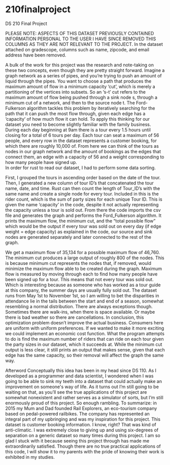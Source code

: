 # 210finalproject
DS 210 Final Project


PLEASE NOTE: ASPECTS OF THIS DATASET PREVIOUSLY CONTAINED INFORMATION PERSONAL TO THE USER I HAVE SINCE REMOVED THIS COLUMNS AS THEY ARE NOT RELEVANT TO THE PROJECT. In the dataset attached on gradescope, columns such as name, zipcode, and email address have been removed. 


A bulk of the work for this project was the research and note-taking on these two concepts, even though they are pretty straight forward. Imagine a graph network as a series of pipes, and you’re trying to push an amount of liquid through the pipes. You want to choose a path that produces the maximum amount of flow in a minimum capacity ‘cut’, which is merely a partitioning of the vertices into subsets. So an ‘s-t’ cut refers to the maximum amount of flow being pushed through a sink node s, through a minimum cut of a network, and then to the source node t. The Ford-Fulkerson algorithm tackles this problem by iteratively searching for the path that it can push the most flow through, given each edge has a ‘capacity’ of how much flow it can hold. 
	To apply this thinking for our dataset you need to become slightly familiar with the family business. 
	During each day beginning at 9am there is a tour every 1.5 hours until closing for a total of 6 tours per day. Each tour can seat a maximum of 56 people, and every row in the dataset represents a customer booking, for which there are roughly 10,000 of. From here we can think of the tours as nodes in our graph network and the amount of bookings as the edges that connect them, an edge with a capacity of 56 and a weight corresponding to how many people have signed up.  
	In order for rust to read our dataset, I had to perform some data sorting. 
  
  First, I grouped the tours in ascending order based on the date of the tour. Then, I generated a new column of tour ID’s that concatenated the tour name, date, and time. Rust can then count the length of Tour_ID’s with the same name and create a single node for every tour. Included in this is the rider count, which is the sum of party sizes for each unique Tour ID. This is given the name ‘capacity’ in the code, despite it not actually representing the capacity unless a tour is sold out. 
	From there the code imports the csv file and generates the graph and performs the Ford_Fulkerson algorithm. It prints the maximum flow, the minimum cut, and the “total possible flow” which would be the output if every tour was sold out on every day (if edge weight = edge capacity) as explained in the code, our source and sink nodes are generated separately and later connected to the rest of the graph. 
	
  
  
  We get a maximum flow of 35,134 for a possible maximum flow of 46,760. The minimum cut produces a large output of roughly 800 of the nodes. This is because minimum cut represents the nodes that, if removed, would minimize the maximum flow able to be created during the graph. Maximum flow is measured by moving through each to find how many people have been signed up for a tour. 
	This means that not every tour was sold out. Which is interesting because as someone who has worked as a tour guide at this company, the summer days are usually fully sold out. The dataset runs from May 1st to November 1st, so I am willing to bet the disparities in attendance lie in the tails between the start and end of a season, somewhat resembling a normal distribution. There are always exceptions though. Sometimes there are walk-ins, when there is space available. Or maybe there is bad weather so there are cancellations. 
	In conclusion, this optimization problem doesn’t improve the actual business. Consumers here are uniform with uniform preferences. If we wanted to make it more exciting we could implement an economic cost function. What the program attempts to do is find the maximum number of riders that can ride on each tour given the party sizes in our dataset, which it succeeds at. While the minimum cut output is less clear, it still prints an output that makes sense, given that each edge has the same capacity, so their removal will affect the graph the same way. 

Afterword
	Conceptually this idea has been in my head since DS 110. As I developed as a programmer and data scientist, I wondered when I was going to be able to sink my teeth into a dataset that could actually make an improvement on someone's way of life. 
	As it turns out I’m still going to be waiting on that, as you’ll see the true applications of this project are somewhat nonexistent and rather serves as a simulator of sorts, but I’m still enormously proud of this project. So enough rambling. To summarize: in 2015 my Mum and Dad founded Rail Explorers, an eco-tourism company based on pedal-powered railbikes. The company has represented an integral part of my upbringing and was my inspiration for this project. This dataset is customer booking information. I know, right? That was kind of anti-climatic. 
	I was extremely close to giving up and using six-degrees of separation on a generic dataset so many times during this project. I am so glad I stuck with it because seeing this project through has made me extraordinarily satisfied. Though there are no true practical applications of this code, I will show it to my parents with the pride of knowing their work is exhibited in my studies. 
